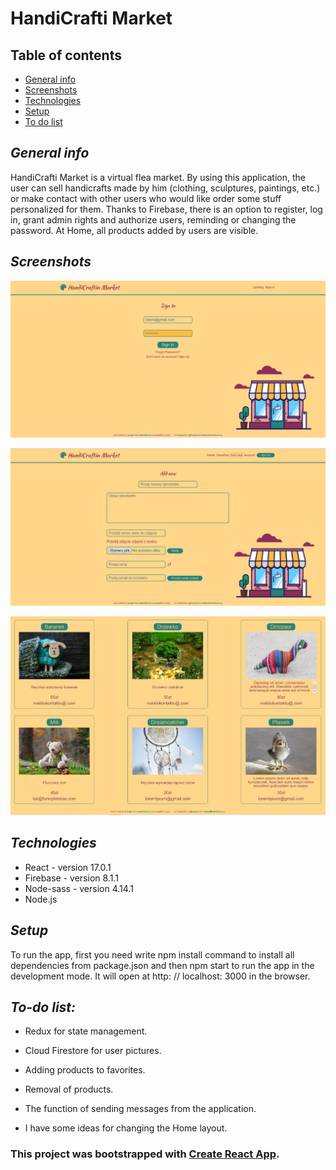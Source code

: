 # HandiCrafti Market


## Table of contents

* [General info](#general-info)
* [Screenshots](#screenshots)
* [Technologies](#technologies)
* [Setup](#setup)
* [To do list](#to-do-list)


## _General info_


HandiCrafti Market is a virtual flea market. By using this application, the user can sell handicrafts made by him (clothing, sculptures, paintings, etc.) or make contact with other users who would like order some stuff personalized for them. Thanks to Firebase, there is an option to register, log in, grant admin rights and authorize users, reminding or changing the password. At Home, all products added by users are visible.


## _Screenshots_

![Screenshot from HandiCrafti Market](screenshots/screenshot_1.png)

![Screenshot from HandiCrafti Market](screenshots/screenshot_2.png)

![Screenshot from HandiCrafti Market](screenshots/screenshot_3.png)

## _Technologies_

* React     - version 17.0.1
* Firebase  - version 8.1.1
* Node-sass - version 4.14.1
* Node.js

## _Setup_

To run the app, first you need write npm install command to install all dependencies from package.json and then npm start to
run the app in the development mode. It will open at http: // localhost: 3000 in the browser.

## _To-do list:_

* Redux for state management.

* Cloud Firestore for user pictures.

* Adding products to favorites.

* Removal of products.

* The function of sending messages from the application.

* I have some ideas for changing the Home layout.


### This project was bootstrapped with [Create React App](https://github.com/facebook/create-react-app).
